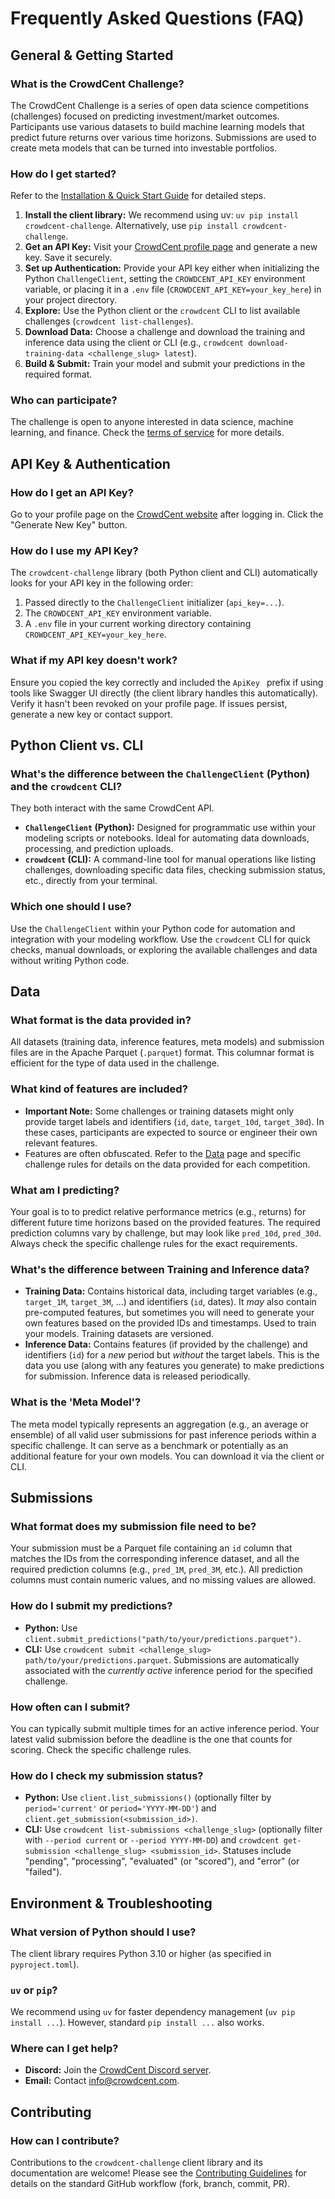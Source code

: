 # Frequently Asked Questions (FAQ)

## General & Getting Started

### What is the CrowdCent Challenge?

The CrowdCent Challenge is a series of open data science competitions (challenges) focused on predicting investment/market outcomes. Participants use various datasets to build machine learning models that predict future returns over various time horizons. Submissions are used to create meta models that can be turned into investable portfolios.

### How do I get started?

Refer to the [Installation & Quick Start Guide](install-quickstart.md) for detailed steps.

1.  **Install the client library:** We recommend using uv: `uv pip install crowdcent-challenge`. Alternatively, use `pip install crowdcent-challenge`.
2.  **Get an API Key:** Visit your [CrowdCent profile page](https://crowdcent.com/profile) and generate a new key. Save it securely.
3.  **Set up Authentication:** Provide your API key either when initializing the Python `ChallengeClient`, setting the `CROWDCENT_API_KEY` environment variable, or placing it in a `.env` file (`CROWDCENT_API_KEY=your_key_here`) in your project directory.
4.  **Explore:** Use the Python client or the `crowdcent` CLI to list available challenges (`crowdcent list-challenges`).
5.  **Download Data:** Choose a challenge and download the training and inference data using the client or CLI (e.g., `crowdcent download-training-data <challenge_slug> latest`).
6.  **Build & Submit:** Train your model and submit your predictions in the required format.



### Who can participate?

The challenge is open to anyone interested in data science, machine learning, and finance. Check the [terms of service](https://crowdcent.com/terms/) for more details.

## API Key & Authentication

### How do I get an API Key?

Go to your profile page on the [CrowdCent website](https://crowdcent.com/profile) after logging in. Click the "Generate New Key" button.

### How do I use my API Key?

The `crowdcent-challenge` library (both Python client and CLI) automatically looks for your API key in the following order:

1.  Passed directly to the `ChallengeClient` initializer (`api_key=...`).
2.  The `CROWDCENT_API_KEY` environment variable.
3.  A `.env` file in your current working directory containing `CROWDCENT_API_KEY=your_key_here`.

### What if my API key doesn't work?

Ensure you copied the key correctly and included the `ApiKey ` prefix if using tools like Swagger UI directly (the client library handles this automatically). Verify it hasn't been revoked on your profile page. If issues persist, generate a new key or contact support.

## Python Client vs. CLI

### What's the difference between the `ChallengeClient` (Python) and the `crowdcent` CLI?

They both interact with the same CrowdCent API.

*   **`ChallengeClient` (Python):** Designed for programmatic use within your modeling scripts or notebooks. Ideal for automating data downloads, processing, and prediction uploads.
*   **`crowdcent` (CLI):** A command-line tool for manual operations like listing challenges, downloading specific data files, checking submission status, etc., directly from your terminal.

### Which one should I use?

Use the `ChallengeClient` within your Python code for automation and integration with your modeling workflow. Use the `crowdcent` CLI for quick checks, manual downloads, or exploring the available challenges and data without writing Python code.

## Data

### What format is the data provided in?

All datasets (training data, inference features, meta models) and submission files are in the Apache Parquet (`.parquet`) format. This columnar format is efficient for the type of data used in the challenge.

### What kind of features are included?



*   **Important Note:** Some challenges or training datasets might only provide target labels and identifiers (`id`, `date`, `target_10d`, `target_30d`). In these cases, participants are expected to source or engineer their own relevant features.
*   Features are often obfuscated. Refer to the [Data](data.md) page and specific challenge rules for details on the data provided for each competition.

### What am I predicting?

Your goal is to to predict relative performance metrics (e.g., returns) for different future time horizons based on the provided features. The required prediction columns vary by challenge, but may look like `pred_10d`, `pred_30d`. Always check the specific challenge rules for the exact requirements.

### What's the difference between Training and Inference data?

*   **Training Data:** Contains historical data, including target variables (e.g., `target_1M`, `target_3M`, ...) and identifiers (`id`, dates). It *may* also contain pre-computed features, but sometimes you will need to generate your own features based on the provided IDs and timestamps. Used to train your models. Training datasets are versioned.
*   **Inference Data:** Contains features (if provided by the challenge) and identifiers (`id`) for a *new* period but *without* the target labels. This is the data you use (along with any features you generate) to make predictions for submission. Inference data is released periodically.

### What is the 'Meta Model'?

The meta model typically represents an aggregation (e.g., an average or ensemble) of all valid user submissions for past inference periods within a specific challenge. It can serve as a benchmark or potentially as an additional feature for your own models. You can download it via the client or CLI.

## Submissions

### What format does my submission file need to be?

Your submission must be a Parquet file containing an `id` column that matches the IDs from the corresponding inference dataset, and all the required prediction columns (e.g., `pred_1M`, `pred_3M`, etc.). All prediction columns must contain numeric values, and no missing values are allowed.

### How do I submit my predictions?

*   **Python:** Use `client.submit_predictions("path/to/your/predictions.parquet")`.
*   **CLI:** Use `crowdcent submit <challenge_slug> path/to/your/predictions.parquet`.
Submissions are automatically associated with the *currently active* inference period for the specified challenge.

### How often can I submit?

You can typically submit multiple times for an active inference period. Your latest valid submission before the deadline is the one that counts for scoring. Check the specific challenge rules.

### How do I check my submission status?

*   **Python:** Use `client.list_submissions()` (optionally filter by `period='current'` or `period='YYYY-MM-DD'`) and `client.get_submission(<submission_id>)`.
*   **CLI:** Use `crowdcent list-submissions <challenge_slug>` (optionally filter with `--period current` or `--period YYYY-MM-DD`) and `crowdcent get-submission <challenge_slug> <submission_id>`.
Statuses include "pending", "processing", "evaluated" (or "scored"), and "error" (or "failed").

## Environment & Troubleshooting

### What version of Python should I use?

The client library requires Python 3.10 or higher (as specified in `pyproject.toml`).

### `uv` or `pip`?

We recommend using `uv` for faster dependency management (`uv pip install ...`). However, standard `pip install ...` also works.

### Where can I get help?

*   **Discord:** Join the [CrowdCent Discord server](https://discord.gg/v6ZSGuTbQS).
*   **Email:** Contact [info@crowdcent.com](mailto:info@crowdcent.com).

## Contributing

### How can I contribute?

Contributions to the `crowdcent-challenge` client library and its documentation are welcome! Please see the [Contributing Guidelines](contributing.md) for details on the standard GitHub workflow (fork, branch, commit, PR). 